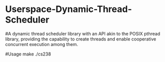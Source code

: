 # Userspace-Dynamic-Thread-Scheduler

#A dynamic thread scheduler library with an API akin to the POSIX pthread library, providing the capability to create threads and enable cooperative concurrent execution among them.

#Usage
make
./cs238
